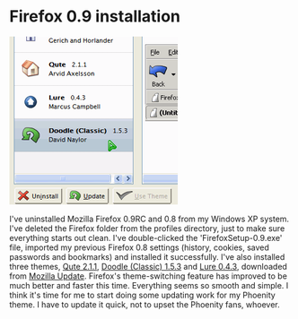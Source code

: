 Firefox 0.9 installation
===

![list of installed themes (Qute, Lure and Doodle) displayed on Mozilla Firefox 0.9's Themes manager window](/blog/images/screenshots/firefox/qute_doodle_lure_themes_manager.png)

I've uninstalled Mozilla Firefox 0.9RC and 0.8 from my Windows XP system. I've  deleted the Firefox folder from the profiles directory, just to make sure everything starts out clean. I've double-clicked the 'FirefoxSetup-0.9.exe' file, imported my previous Firefox 0.8 settings (history, cookies, saved passwords and bookmarks) and installed it successfully. I've also installed three themes, [Qute 2.1.1](http://quadrone.org/projects/mozilla/browser/), [Doodle (Classic) 1.5.3](http://home.student.uu.se/dana3949/doodle/) and [Lure 0.4.3](http://digiboy.deviantart.com/), downloaded from [Mozilla Update](http://update.mozilla.org/). Firefox's theme-switching feature has improved to be much better and faster this time. Everything seems so smooth and simple. I think it's time for me to start doing some updating work for my Phoenity theme. I have to update it quick, not to upset the Phoenity fans, whoever.
